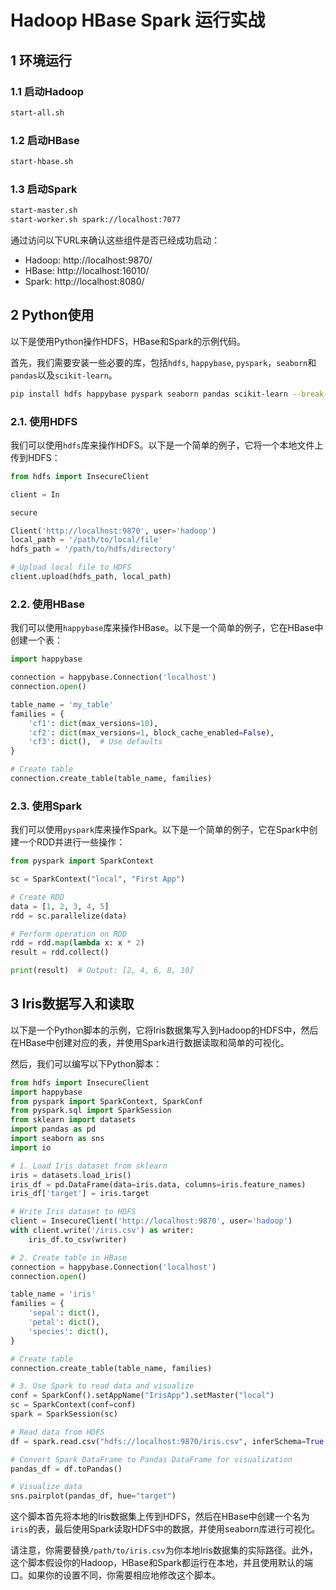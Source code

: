 # Hadoop HBase Spark 运行实战

## 1 环境运行

### 1.1 启动Hadoop

```bash
start-all.sh
```

### 1.2 启动HBase

```bash
start-hbase.sh
```

### 1.3 启动Spark

```bash
start-master.sh
start-worker.sh spark://localhost:7077
```

通过访问以下URL来确认这些组件是否已经成功启动：

- Hadoop: http://localhost:9870/
- HBase: http://localhost:16010/
- Spark: http://localhost:8080/

## 2 Python使用

以下是使用Python操作HDFS，HBase和Spark的示例代码。

首先，我们需要安装一些必要的库，包括`hdfs`, `happybase`, `pyspark`，`seaborn`和`pandas`以及`scikit-learn`。

```bash
pip install hdfs happybase pyspark seaborn pandas scikit-learn --break-system-packages
```

### 2.1. 使用HDFS

我们可以使用`hdfs`库来操作HDFS。以下是一个简单的例子，它将一个本地文件上传到HDFS：

```python
from hdfs import InsecureClient

client = In

secure

Client('http://localhost:9870', user='hadoop')
local_path = '/path/to/local/file'
hdfs_path = '/path/to/hdfs/directory'

# Upload local file to HDFS
client.upload(hdfs_path, local_path)
```

### 2.2. 使用HBase

我们可以使用`happybase`库来操作HBase。以下是一个简单的例子，它在HBase中创建一个表：

```python
import happybase

connection = happybase.Connection('localhost')
connection.open()

table_name = 'my_table'
families = {
    'cf1': dict(max_versions=10),
    'cf2': dict(max_versions=1, block_cache_enabled=False),
    'cf3': dict(),  # Use defaults
}

# Create table
connection.create_table(table_name, families)
```

### 2.3. 使用Spark

我们可以使用`pyspark`库来操作Spark。以下是一个简单的例子，它在Spark中创建一个RDD并进行一些操作：

```python
from pyspark import SparkContext

sc = SparkContext("local", "First App")

# Create RDD
data = [1, 2, 3, 4, 5]
rdd = sc.parallelize(data)

# Perform operation on RDD
rdd = rdd.map(lambda x: x * 2)
result = rdd.collect()

print(result)  # Output: [2, 4, 6, 8, 10]
```

## 3 Iris数据写入和读取

以下是一个Python脚本的示例，它将Iris数据集写入到Hadoop的HDFS中，然后在HBase中创建对应的表，并使用Spark进行数据读取和简单的可视化。


然后，我们可以编写以下Python脚本：

```python
from hdfs import InsecureClient
import happybase
from pyspark import SparkContext, SparkConf
from pyspark.sql import SparkSession
from sklearn import datasets
import pandas as pd
import seaborn as sns
import io

# 1. Load Iris dataset from sklearn
iris = datasets.load_iris()
iris_df = pd.DataFrame(data=iris.data, columns=iris.feature_names)
iris_df['target'] = iris.target

# Write Iris dataset to HDFS
client = InsecureClient('http://localhost:9870', user='hadoop')
with client.write('/iris.csv') as writer:
    iris_df.to_csv(writer)

# 2. Create table in HBase
connection = happybase.Connection('localhost')
connection.open()

table_name = 'iris'
families = {
    'sepal': dict(),
    'petal': dict(),
    'species': dict(),
}

# Create table
connection.create_table(table_name, families)

# 3. Use Spark to read data and visualize
conf = SparkConf().setAppName("IrisApp").setMaster("local")
sc = SparkContext(conf=conf)
spark = SparkSession(sc)

# Read data from HDFS
df = spark.read.csv("hdfs://localhost:9870/iris.csv", inferSchema=True, header=True)

# Convert Spark DataFrame to Pandas DataFrame for visualization
pandas_df = df.toPandas()

# Visualize data
sns.pairplot(pandas_df, hue="target")
```

这个脚本首先将本地的Iris数据集上传到HDFS，然后在HBase中创建一个名为`iris`的表，最后使用Spark读取HDFS中的数据，并使用seaborn库进行可视化。

请注意，你需要替换`/path/to/iris.csv`为你本地Iris数据集的实际路径。此外，这个脚本假设你的Hadoop，HBase和Spark都运行在本地，并且使用默认的端口。如果你的设置不同，你需要相应地修改这个脚本。